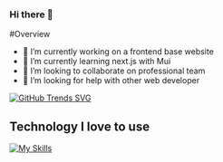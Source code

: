 ### Hi there 👋

#Overview

- 🔭 I’m currently working on a frontend base website
- 🌱 I’m currently learning next.js with Mui
- 👯 I’m looking to collaborate on professional team
- 🤔 I’m looking for help with other web developer

[![GitHub Trends SVG](https://api.githubtrends.io/user/svg/avgupta456/langs)](https://githubtrends.io)

## Technology I love to use
[![My Skills](https://skillicons.dev/icons?i=js,react,nodejs,mongodb,html,tailwind,firebase)](https://skillicons.dev)
